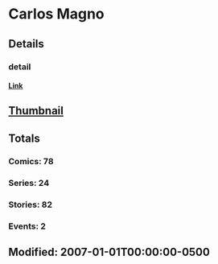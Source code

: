 # Carlos  Magno 
## Details
### detail
#### [Link](http://marvel.com/comics/creators/1005/carlos_magno?utm_campaign=apiRef&utm_source=225578a89fc76f3d20fbffda5d17a88d)
## [Thumbnail](http://i.annihil.us/u/prod/marvel/i/mg/b/40/image_not_available.jpg)
## Totals
### Comics: 78
### Series: 24
### Stories: 82
### Events: 2
## Modified: 2007-01-01T00:00:00-0500